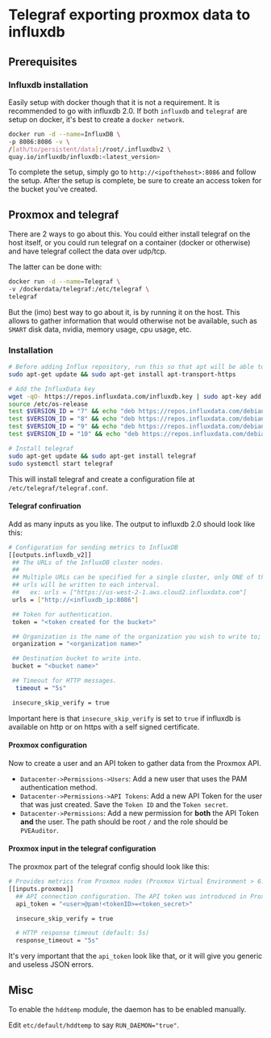 # Telegraf exporting proxmox data to influxdb

## Prerequisites

### Influxdb installation

Easily setup with docker though that it is not a requirement. It is recommended to go with influxdb 2.0.
If both `influxdb` and `telegraf` are setup on docker, it's best to create a `docker network`.

```bash
docker run -d --name=InfluxDB \
-p 8086:8086 -v \
/[ath/to/persistent/data]:/root/.influxdbv2 \
quay.io/influxdb/influxdb:<latest_version>
```

To complete the setup, simply go to `http://<ipofthehost>:8086` and follow the setup.
After the setup is complete, be sure to create an access token for the bucket you've created.

## Proxmox and telegraf

There are 2 ways to go about this. You could either install telegraf on the host itself, or you could run telegraf on a container (docker or otherwise) and have telegraf collect the data over udp/tcp.

The latter can be done with:

```bash
docker run -d --name=Telegraf \
-v /dockerdata/telegraf:/etc/telegraf \
telegraf
```

But the (imo) best way to go about it, is by running it on the host. This allows to gather information that would otherwise not be available, such as `SMART` disk data, nvidia, memory usage, cpu usage, etc.

### Installation

```bash
# Before adding Influx repository, run this so that apt will be able to read the repository.
sudo apt-get update && sudo apt-get install apt-transport-https

# Add the InfluxData key
wget -qO- https://repos.influxdata.com/influxdb.key | sudo apt-key add -
source /etc/os-release
test $VERSION_ID = "7" && echo "deb https://repos.influxdata.com/debian wheezy stable" | sudo tee /etc/apt/sources.list.d/influxdb.list
test $VERSION_ID = "8" && echo "deb https://repos.influxdata.com/debian jessie stable" | sudo tee /etc/apt/sources.list.d/influxdb.list
test $VERSION_ID = "9" && echo "deb https://repos.influxdata.com/debian stretch stable" | sudo tee /etc/apt/sources.list.d/influxdb.list
test $VERSION_ID = "10" && echo "deb https://repos.influxdata.com/debian buster stable" | sudo tee /etc/apt/sources.list.d/influxdb.list

# Install telegraf
sudo apt-get update && sudo apt-get install telegraf
sudo systemctl start telegraf
```

This will install telegraf and create a configuration file at `/etc/telegraf/telegraf.conf`.

#### Telegraf confiruation

Add as many inputs as you like. The output to influxdb 2.0 should look like this:

```bash
# Configuration for sending metrics to InfluxDB
[[outputs.influxdb_v2]]
 ## The URLs of the InfluxDB cluster nodes.
 ##
 ## Multiple URLs can be specified for a single cluster, only ONE of the
 ## urls will be written to each interval.
 ##   ex: urls = ["https://us-west-2-1.aws.cloud2.influxdata.com"]
 urls = ["http://<influxdb_ip:8086"]

 ## Token for authentication.
 token = "<token created for the bucket>"

 ## Organization is the name of the organization you wish to write to; must exist.
 organization = "<organization name>"

 ## Destination bucket to write into.
 bucket = "<bucket name>"

 ## Timeout for HTTP messages.
  timeout = "5s"

 insecure_skip_verify = true
 ```

 Important here is that `insecure_skip_verify` is set to `true` if influxdb is available on http or on https with a self signed certificate.

#### Proxmox configuration

Now to create a user and an API token to gather data from the Proxmox API.

- `Datacenter->Permissions->Users`: Add a new user that uses the PAM authentication method.
- `Datacenter->Permissions->API Tokens`: Add a new API Token for the user that was just created. Save the `Token ID` and the `Token secret`.
- `Datacenter->Permissions`: Add a new permission for **both** the API Token **and** the user. The path should be root `/` and the role should be `PVEAuditor`.

#### Proxmox input in the telegraf configuration

The proxmox part of the telegraf config should look like this:

```bash
# Provides metrics from Proxmox nodes (Proxmox Virtual Environment > 6.2).
[[inputs.proxmox]]
  ## API connection configuration. The API token was introduced in Proxmox v6.2. Required permissions for user and toke$  base_url = "https://localhost:8006/api2/json"
  api_token = "<user>@pam!<tokenID>=<token_secret>"

  insecure_skip_verify = true

  # HTTP response timeout (default: 5s)
  response_timeout = "5s"
```

It's very important that the `api_token` look like that, or it will give you generic and useless JSON errors.

## Misc

To enable the `hddtemp` module, the daemon has to be enabled manually.

Edit `etc/default/hddtemp` to say `RUN_DAEMON="true"`.